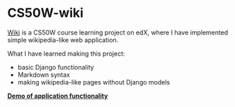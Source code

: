 # CS50W-wiki
[Wiki](https://cs50.harvard.edu/web/2020/projects/1/wiki/) is a CS50W course learning project on edX, where I have implemented simple wikipedia-like web application.

What I have learned making this project:
- basic Django functionality
- Markdown syntax
- making wikipedia-like pages without Django models

[**Demo of application functionality**](https://youtu.be/53Go-PyWP88)
